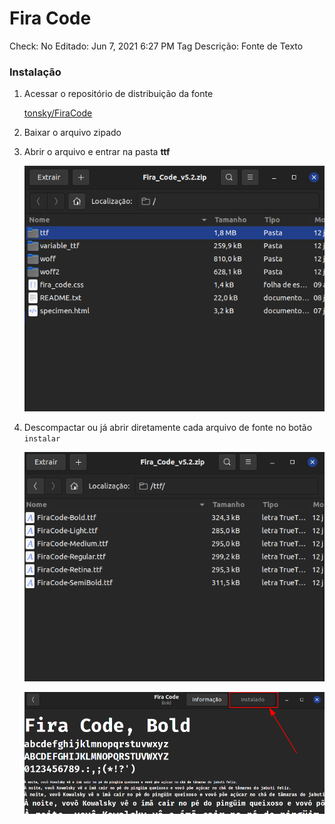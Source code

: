 # Fira Code

Check: No
Editado: Jun 7, 2021 6:27 PM
Tag Descrição: Fonte de Texto

### Instalação

1. Acessar o repositório de distribuição da fonte

    [tonsky/FiraCode](https://github.com/tonsky/FiraCode)

2. Baixar o arquivo zipado
3. Abrir o arquivo e entrar na pasta **ttf**

    ![Fira%20Code%209034629f35774b12802bce57f295bfc2/Untitled.png](Fira%20Code%209034629f35774b12802bce57f295bfc2/Untitled.png)

4. Descompactar ou já abrir diretamente cada arquivo de fonte no botão `instalar`

    ![Fira%20Code%209034629f35774b12802bce57f295bfc2/Untitled%201.png](Fira%20Code%209034629f35774b12802bce57f295bfc2/Untitled%201.png)

    ![Fira%20Code%209034629f35774b12802bce57f295bfc2/Untitled%202.png](Fira%20Code%209034629f35774b12802bce57f295bfc2/Untitled%202.png)